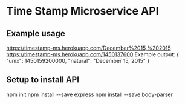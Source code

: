 # Time Stamp Microservice API

## Example usage

https://timestamp-ms.herokuapp.com/December%2015,%202015
https://timestamp-ms.herokuapp.com/1450137600
Example output:
{ "unix": 1450159200000, "natural": "December 15, 2015" }

## Setup to install API

npm init
npm install --save express
npm install --save body-parser
